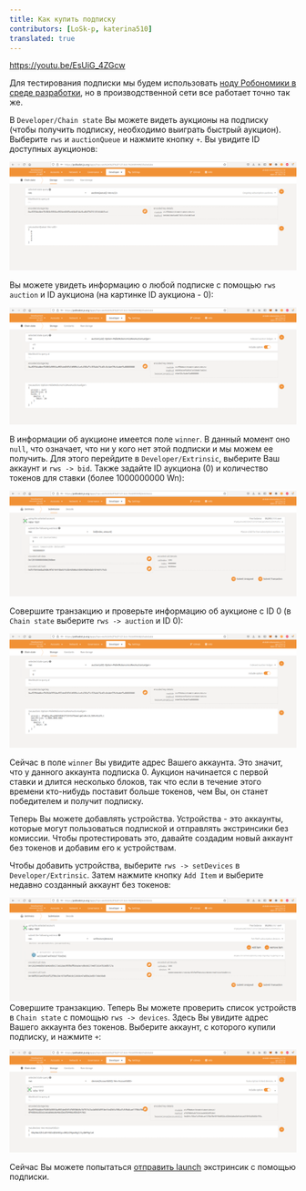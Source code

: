 ```yaml
---
title: Как купить подписку
contributors: [LoSk-p, katerina510]
translated: true
---
```


https://youtu.be/EsUiG_4ZGcw

Для тестирования подписки мы будем использовать [ноду Робономики в среде разработки](/docs/run-dev-node), но в производственной сети все работает точно так же.

В `Developer/Chain state` Вы можете видеть аукционы на подписку (чтобы получить подписку, необходимо выиграть быстрый аукцион). Выберите `rws` и `auctionQueue` и нажмите кнопку `+`. Вы увидите ID доступных аукционов:

![очередь](../images/dev-node/queue.png)

Вы можете увидеть информацию о любой подписке с помощью `rws` `auction` и ID аукциона (на картинке ID аукциона - 0):

![аукцион](../images/dev-node/auction.png)

В информации об аукционе имеется поле `winner`. В данный момент оно `null`, что означает, что ни у кого нет этой подписки и мы можем ее получить. Для этого перейдите в `Developer/Extrinsic`, выберите Ваш аккаунт и `rws -> bid`. Также задайте ID аукциона (0) и количество токенов для ставки (более 1000000000 Wn):

![ставка](../images/dev-node/bid.png)

Совершите транзакцию и проверьте информацию об аукционе с ID 0 (в `Chain state` выберите `rws -> auction` и ID 0):

![победа](../images/dev-node/auc_win.png)

Сейчас в поле `winner` Вы увидите адрес Вашего аккаунта. Это значит, что у данного аккаунта подписка 0. Аукцион начинается с первой ставки и длится несколько блоков, так что если в течение этого времени кто-нибудь поставит больше токенов, чем Вы, он станет победителем и получит подписку.

Теперь Вы можете добавлять устройства. Устройства - это аккаунты, которые могут пользоваться подпиской и отправлять экстринсики без комиссии. Чтобы протестировать это, давайте создадим новый аккаунт без токенов и добавим его к устройствам.

Чтобы добавить устройства, выберите `rws -> setDevices` в `Developer/Extrinsic`. Затем нажмите кнопку `Add Item` и выберите недавно созданный аккаунт без токенов:  

![добавить устройства](../images/dev-node/set_devices.png)
Совершите транзакцию. Теперь Вы можете проверить список устройств в `Chain state` с помощью `rws -> devices`. Здесь Вы увидите адрес Вашего аккаунта без токенов. Выберите аккаунт, с которого купили подписку, и нажмите `+`:

![устройства](../images/dev-node/devices.png)

Сейчас Вы можете попытаться [отправить launch](/docs/subscription-launch) экстринсик с помощью подписки.

